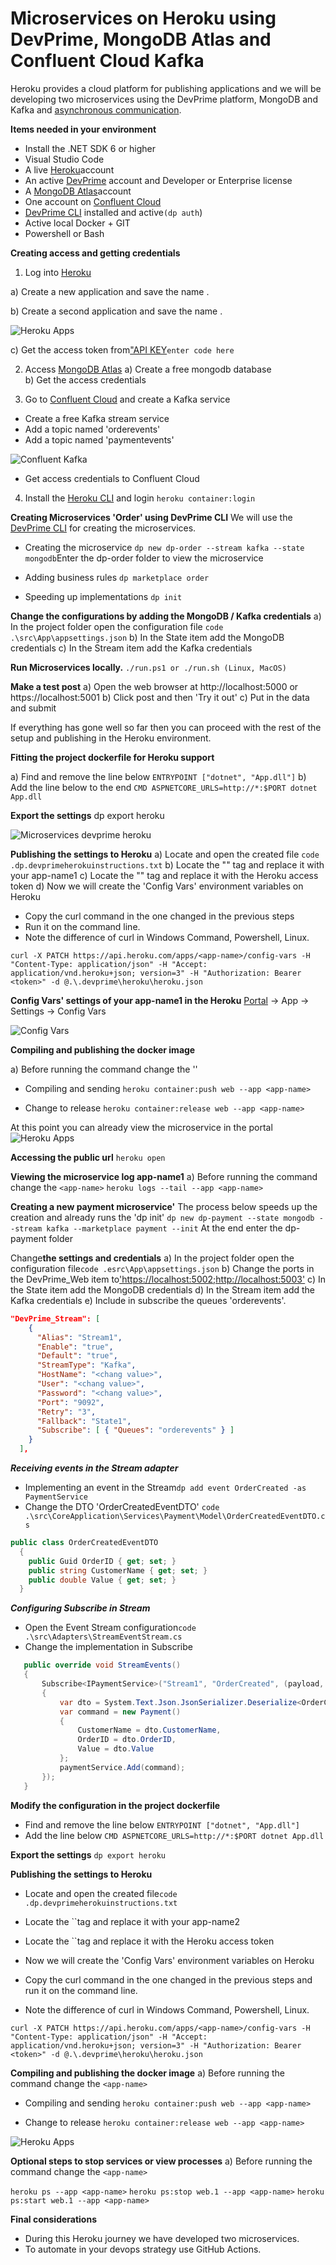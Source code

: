 # Microservices on Heroku using DevPrime, MongoDB Atlas and Confluent Cloud Kafka

Heroku provides a cloud platform for publishing applications and we will be developing two microservices using the DevPrime platform, MongoDB and Kafka and [asynchronous communication](../../how-to/asynchronous-microservices-communication/).

**Items needed in your environment**

- Install the .NET SDK 6 or higher
- Visual Studio Code
- A live [Heroku](https://heroku.com)account
- An active [DevPrime](https:/devprime.io) account and Developer or Enterprise license
- A [MongoDB Atlas](https://www.mongodb.com/cloud/atlas)account
- One account on [Confluent Cloud](https://www.confluent.io)
- [DevPrime CLI](../../../getting-started/) installed and active`(dp auth`)
- Active local Docker + GIT
- Powershell or Bash

**Creating access and getting credentials**

1) Log into [Heroku](http://heroku.com)

a) Create a new application and save the name .

b) Create a second application and save the name .

![Heroku Apps](/images/heroku-01-app.png)

c) Get the access token from["API KEY](https://dashboard.heroku.com/account)`enter code here`

2) Access [MongoDB Atlas](https://www.mongodb.com/cloud/atlas) 
a) Create a free mongodb database  
b) Get the access credentials

3) Go to [Confluent Cloud](https://www.confluent.io) and create a Kafka service

- Create a free Kafka stream service
-  Add a topic named 'orderevents'
-  Add a topic named 'paymentevents'


![Confluent Kafka](/images/heroku-02-kafka.png)

-  Get access credentials to Confluent Cloud

4) Install the [Heroku CLI](https://devcenter.heroku.com/articles/heroku-cli) and login `heroku container:login`

**Creating Microservices 'Order' using DevPrime CLI** 
We will use the [DevPrime CLI](../../../getting-started/creating-the-first-microservice/) for creating the microservices.

- Creating the microservice
`dp new dp-order --stream kafka --state mongodb`Enter the dp-order folder to view the microservice

- Adding business rules
`dp marketplace order`

- Speeding up implementations
`dp init`

**Change the configurations by adding the MongoDB / Kafka credentials**
a) In the project folder open the configuration file
`code .\src\App\appsettings.json`
b) In the State item add the MongoDB credentials
c) In the Stream item add the Kafka credentials

**Run Microservices locally.**
`./run.ps1 or ./run.sh (Linux, MacOS)`

**Make a test post**
a) Open the web browser at http://localhost:5000 or https://localhost:5001
b) Click post and then 'Try it out'
c) Put in the data and submit

If everything has gone well so far then you can proceed with the rest of the setup and publishing in the Heroku environment.

**Fitting the project dockerfile for Heroku support**

a) Find and remove the line below 
`ENTRYPOINT ["dotnet", "App.dll"]`
b) Add the line below to the end 
`CMD ASPNETCORE_URLS=http://*:$PORT dotnet App.dll`

**Export the settings**
dp export heroku

![Microservices devprime heroku](/images/cli/devprime-cli-dp-export-heroku.png)

**Publishing the settings to Heroku**
a) Locate and open the created file `code .dp.devprimeherokuinstructions.txt` 
b) Locate the "<app-name>" tag and replace it with your app-name1 
c) Locate the "<app-name>" tag and replace it with the Heroku access token 
d) Now we will create the 'Config Vars' environment variables on Heroku

- Copy the curl command in the one changed in the previous steps
- Run it on the command line.
- Note the difference of curl in Windows Command, Powershell, Linux.

`curl -X PATCH https://api.heroku.com/apps/<app-name>/config-vars -H "Content-Type: application/json" -H "Accept: application/vnd.heroku+json; version=3" -H "Authorization: Bearer <token>" -d @.\.devprime\heroku\heroku.json`

**Config Vars' settings of your app-name1 in the Heroku**
[Portal](https://heroku.com) -> App -> Settings -> Config Vars

![Config Vars](/images/heroku-03-configvars.png)

**Compiling and publishing the docker image**

a) Before running the command change the '<app-name>'

- Compiling and sending
`heroku container:push web --app <app-name>`

- Change to release
`heroku container:release web --app <app-name>`

At this point you can already view the microservice in the portal![Heroku Apps](/images/heroku-04-run-dp-order.png)

**Accessing the public url**
`heroku open`

**Viewing the microservice log app-name1**
 a) Before running the command change the `<app-name>`
 `heroku logs --tail --app <app-name>`

**Creating a new payment microservice'**
The process below speeds up the creation and already runs the 'dp init'
`dp new dp-payment --state mongodb --stream kafka --marketplace payment --init`
 At the end enter the dp-payment folder

Change**the settings and credentials**
a) In the project folder open the configuration file`code .esrc\App\appsettings.json`
b) Change the ports in the DevPrime_Web item to['https://localhost:5002;http://localhost:5003'](https://localhost:5002;http://localhost:5003)
c) In the State item add the MongoDB credentials d) In the Stream item add the Kafka credentials e) Include in subscribe the queues 'orderevents'.

```json
"DevPrime_Stream": [
    {
      "Alias": "Stream1",
      "Enable": "true",
      "Default": "true",
      "StreamType": "Kafka",
      "HostName": "<chang value>",
      "User": "<chang value>",
      "Password": "<chang value>",
      "Port": "9092",
      "Retry": "3",
      "Fallback": "State1",
      "Subscribe": [ { "Queues": "orderevents" } ]
    }
  ],
```

***Receiving events in the Stream adapter***
- Implementing an event in the Stream`dp add event OrderCreated -as PaymentService`
-  Change the DTO 'OrderCreatedEventDTO'
`code .\src\CoreApplication\Services\Payment\Model\OrderCreatedEventDTO.cs`

```csharp
public class OrderCreatedEventDTO                     
  {                                                     
    public Guid OrderID { get; set; }
    public string CustomerName { get; set; }
    public double Value { get; set; }  
  }
```

***Configuring Subscribe in Stream***
- Open the Event Stream configuration`code .\src\Adapters\StreamEventStream.cs`
- Change the implementation in Subscribe
 
 ```csharp
    public override void StreamEvents()
    {
        Subscribe<IPaymentService>("Stream1", "OrderCreated", (payload, paymentService, Dp) =>
        {
            var dto = System.Text.Json.JsonSerializer.Deserialize<OrderCreatedEventDTO>(payload);
            var command = new Payment()
            {
                CustomerName = dto.CustomerName,
                OrderID = dto.OrderID,
                Value = dto.Value
            };
            paymentService.Add(command);
        });
    }
```

**Modify the configuration in the project dockerfile**
- Find and remove the line below `ENTRYPOINT ["dotnet", "App.dll"]`
- Add the line below `CMD ASPNETCORE_URLS=http://*:$PORT dotnet App.dll`

**Export the settings**
`dp export heroku`

**Publishing the settings to Heroku**
- Locate and open the created file`code .dp.devprimeherokuinstructions.txt`
- Locate the ``tag and replace it with your app-name2
- Locate the ``tag and replace it with the Heroku access token
- Now we will create the 'Config Vars' environment variables on Heroku

- Copy the curl command in the one changed in the previous steps and run it on the command line.
- Note the difference of curl in Windows Command, Powershell, Linux.
 
`curl -X PATCH https://api.heroku.com/apps/<app-name>/config-vars -H "Content-Type: application/json" -H "Accept: application/vnd.heroku+json; version=3" -H "Authorization: Bearer <token>" -d @.\.devprime\heroku\heroku.json`

**Compiling and publishing the docker image**
a) Before running the command change the `<app-name>`

- Compiling and sending
`heroku container:push web --app <app-name>`

- Change to release
`heroku container:release web --app <app-name>`

![Heroku Apps](/images/heroku-04-run-dp-payment.png)

**Optional steps to stop services or view processes**
a) Before running the command change the `<app-name>`

`heroku ps --app <app-name>`
`heroku ps:stop web.1 --app <app-name>`
`heroku ps:start web.1 --app <app-name>`

**Final considerations**

- During this Heroku journey we have developed two microservices.
- To automate in your devops strategy use GitHub Actions.
